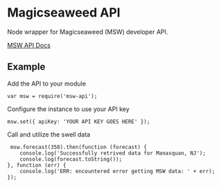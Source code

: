 Magicseaweed API
=============

Node wrapper for Magicseaweed (MSW) developer API. 

[MSW API Docs](http://magicseaweed.com/developer/forecast-api)

Example
------    

Add the API to your module

    var msw = require('msw-api');

Configure the instance to use your API key

    msw.set({ apiKey: 'YOUR API KEY GOES HERE' });

Call and utilize the swell data
   
     msw.forecast(358).then(function (forecast) {
        console.log('Successfully retrived data for Manasquan, NJ');
        console.log(forecast.toString()); 
    }, function (err) {
        console.log('ERR: encountered error getting MSW data: ' + err);
    });
